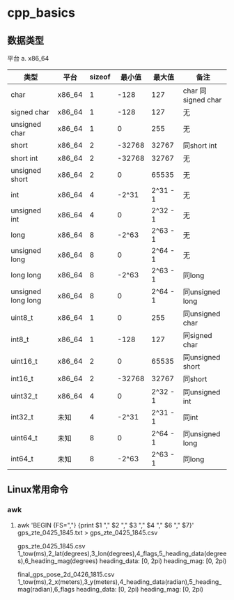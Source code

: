 # cpp_basics

## 数据类型

平台
a. x86_64

类型 | 平台 | sizeof | 最小值 | 最大值 | 备注
-----|-----|------|-----|-----|-------
char  |  x86_64  |  1  |  -128  |  127  |  char 同 signed char
signed char  |  x86_64  |  1  |  -128  |  127  |  无
unsigned char  |  x86_64  |  1  |  0  |  255  |  无
short  |  x86_64  |  2  |  -32768  |  32767  |  同short int
short int  |  x86_64  |  2  |  -32768  |  32767  |  无
unsigned short  |  x86_64  |  2  |  0  |  65535  |  无
int  |  x86_64  |  4  |  -2^31  |  2^31 - 1  |  无
unsigned int  |  x86_64  |  4  |  0  |  2^32 - 1  |  无
long  |  x86_64  |  8  |  -2^63  |  2^63 - 1  |  无
unsigned long  |  x86_64  |  8  |  0  |  2^64 - 1  |  无
long long |  x86_64  |  8  |  -2^63  |  2^63 - 1  |  同long
unsigned long long |  x86_64  |  8  |  0  |  2^64 - 1  |  同unsigned long
uint8_t  |  x86_64  |  1  |  0  |  255  | 同unsigned char
int8_t  |  x86_64  |  1  |  -128  |  127  | 同signed char
uint16_t  |  x86_64  |  2  |  0  |  65535  | 同unsigned short
int16_t  |  x86_64  |  2  |  -32768  |  32767  |  同short
uint32_t  |  x86_64  |  4  |  0  |  2^32 - 1  |  同unsigned int
int32_t  |  未知  |  4  |  -2^31  |  2^31 - 1  |  同int
uint64_t  |  未知  |  8  |  0  |  2^64 - 1  |  同unsigned long
int64_t  |  未知  |  8  |  -2^63  |  2^63 - 1  |  同long

## Linux常用命令

### awk

1. awk 'BEGIN {FS=","} {print $1 "," $2 "," $3 "," $4 "," $6 "," $7}' gps_zte_0425_1845.txt > gps_zte_0425_1845.csv

    gps_zte_0425_1845.csv
        1_tow(ms),2_lat(degrees),3_lon(degrees),4_flags,5_heading_data(degrees),6_heading_mag(degrees)
                heading_data: [0, 2pi)
                heading_mag: [0, 2pi)

    final_gps_pose_2d_0426_1815.csv
        1_tow(ms),2_x(meters),3_y(meters),4_heading_data(radian),5_heading_mag(radian),6_flags
                heading_data: [0, 2pi)
                heading_mag: [0, 2pi)
